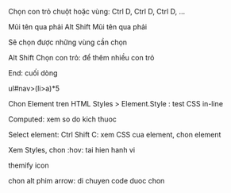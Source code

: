 Chọn con trỏ chuột hoặc vùng: Ctrl D, Ctrl D, Ctrl D, ...

Mũi tên qua phải
Alt Shift Mũi tên qua phải

Sẽ chọn được những vùng cần chọn

Alt Shift Chọn con trỏ: để thêm nhiều con trỏ

End: cuối dòng

ul#nav>(li>a)*5

Chon Element tren HTML Styles > Element.Style : test CSS in-line

Computed: xem so do kich thuoc

Select element: Ctrl Shift C: xem CSS cua element, chon element

Xem Styles, chon :hov: tai hien hanh vi 

themify icon

chon alt phim arrow: di chuyen code duoc chon